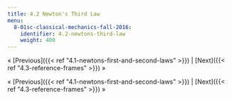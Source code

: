 ```yaml
---
title: 4.2 Newton's Third Law
menu:
  8-01sc-classical-mechanics-fall-2016:
    identifier: 4.2-newtons-third-law
    weight: 400
---
```

« [Previous]({{< ref "4.1-newtons-first-and-second-laws" >}}) | [Next]({{< ref "4.3-reference-frames" >}}) »

« [Previous]({{< ref "4.1-newtons-first-and-second-laws" >}}) | [Next]({{< ref "4.3-reference-frames" >}}) »